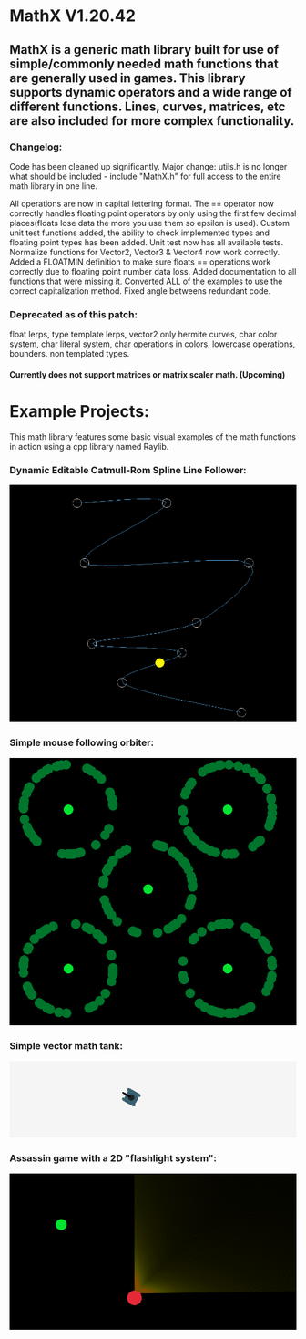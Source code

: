 # MathX V1.20.42

## MathX is a generic math library built for use of simple/commonly needed math functions that are generally used in games. This library supports dynamic operators and a wide range of different functions. Lines, curves, matrices, etc are also included for more complex functionality.

### Changelog:
Code has been cleaned up significantly.
Major change: utils.h is no longer what should be included - include "MathX.h" for full access to the entire math library in one line.


All operations are now in capital lettering format. 
The == operator now correctly handles floating point operators by only using the first few decimal places(floats lose data the more you use them so epsilon is used). 
Custom unit test functions added, the ability to check implemented types and floating point types has been added. 
Unit test now has all available tests. 
Normalize functions for Vector2, Vector3 & Vector4 now work correctly. 
Added a FLOATMIN definition to make sure floats == operations work correctly due to floating point number data loss. 
Added documentation to all functions that were missing it.
Converted ALL of the examples to use the correct capitalization method.
Fixed angle betweens redundant code.

### Deprecated as of this patch:
float lerps, 
type template lerps, 
vector2 only hermite curves, 
char color system, 
char literal system, 
char operations in colors, 
lowercase operations, 
bounders.
non templated types.

#### Currently does not support matrices or matrix scaler math. (Upcoming)


# Example Projects:

This math library features some basic visual examples of the math functions in action using a cpp library named Raylib.

### Dynamic Editable Catmull-Rom Spline Line Follower:
![alt text](https://github.com/JusticeShultz/MathLibrary/blob/master/ImageExamples/Image01.PNG)

### Simple mouse following orbiter:
![alt text](https://github.com/JusticeShultz/MathLibrary/blob/master/ImageExamples/Image02.PNG)

### Simple vector math tank:
![alt text](https://github.com/JusticeShultz/MathLibrary/blob/master/ImageExamples/Image03.PNG)

### Assassin game with a 2D "flashlight system":
![alt text](https://github.com/JusticeShultz/MathLibrary/blob/master/ImageExamples/Image04.PNG)